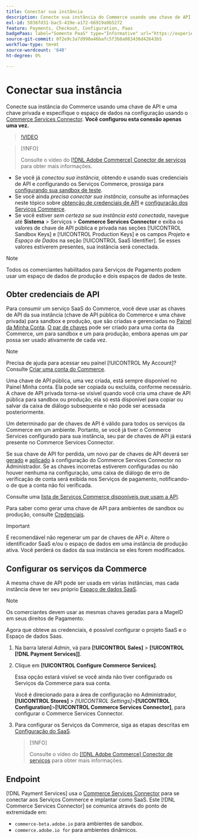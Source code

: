 ```yaml
---
title: Conectar sua instância
description: Conecte sua instância do Commerce usando uma chave de API e uma chave privada e especifique o espaço de dados na configuração.
exl-id: 5038fd31-bac5-419e-a172-66919a9b5272
feature: Payments, Checkout, Configuration, Paas
badgePaas: label="Somente PaaS" type="Informative" url="https://experienceleague.adobe.com/en/docs/commerce/user-guides/product-solutions" tooltip="Aplica-se somente a projetos do Adobe Commerce na nuvem (infraestrutura do PaaS gerenciada pela Adobe) e a projetos locais."
source-git-commit: 0f2e9c3a7d990a46bafc5f3b8a083436d42643b5
workflow-type: tm+mt
source-wordcount: '640'
ht-degree: 0%

---
```



# Conectar sua instância

Conecte sua instância do Commerce usando uma chave de API e uma chave privada e especifique o espaço de dados na configuração usando o [Commerce Services Connector](https://experienceleague.adobe.com/docs/commerce-merchant-services/user-guides/saas.html). **Você configurou esta conexão apenas uma vez.**

>[!VIDEO](https://video.tv.adobe.com/v/3447835)

>[!INFO]
>
> Consulte o vídeo do [[!DNL Adobe Commerce] Conector de serviços](https://experienceleague.adobe.com/docs/commerce-learn/tutorials/admin/adobe-commerce-services/configure-adobe-commerce-services-connector.html?lang=en) para obter mais informações.

* Se você já *conectou sua instância*, obtendo e usando suas credenciais de API e configurando os Serviços Commerce, prossiga para [configurando sua sandbox de teste](https://experienceleague.adobe.com/docs/commerce-merchant-services/payment-services/get-started/sandbox.html).
* Se você ainda *precisa conectar sua instância*, consulte as informações neste tópico sobre [obtenção de credenciais de API](#obtain-api-credentials) e [configuração dos Serviços Commerce](#configure-commerce-services).
* Se você estiver *sem certeza se sua instância está conectada*, navegue até **Sistema** > Serviços > **Commerce Services Connector** e exiba os valores de chave de API pública e privada nas seções [!UICONTROL Sandbox Keys] e [!UICONTROL Production Keys] e os campos *Projeto* e *Espaço de Dados* na seção [!UICONTROL SaaS Identifier]. Se esses valores estiverem presentes, sua instância será conectada.

>[!NOTE]
>
>Todos os comerciantes habilitados para Serviços de Pagamento podem usar um espaço de dados de produção e dois espaços de dados de teste.

## Obter credenciais de API

Para consumir um serviço SaaS do Commerce, você deve usar as chaves de API da sua instância (chave de API pública do Commerce e uma chave privada) para sandbox e produção, que são criadas e gerenciadas no [Painel da Minha Conta](https://account.magento.com/customer/account/login). [O par de chaves](https://experienceleague.adobe.com/en/docs/commerce-admin/config/services/saas) pode ser criado para uma conta da Commerce, um para sandbox e um para produção, embora apenas um par possa ser usado ativamente de cada vez.

>[!NOTE]
>
>Precisa de ajuda para acessar seu painel [!UICONTROL My Account]? Consulte [Criar uma conta do Commerce](https://experienceleague.adobe.com/en/docs/commerce-admin/start/commerce-account/commerce-account-create).

Uma chave de API pública, uma vez criada, está sempre disponível no Painel Minha conta. Ela pode ser copiada ou excluída, conforme necessário. A chave de API privada torna-se visível quando você cria uma chave de API pública para sandbox ou produção; ela só está disponível para copiar ou salvar da caixa de diálogo subsequente e não pode ser acessada posteriormente.

Um determinado par de chaves de API é válido para todos os serviços da Commerce em um ambiente. Portanto, se você já tiver o Commerce Services configurado para sua instância, seu par de chaves de API já estará presente no Commerce Services Connector.

Se sua chave de API for perdida, um novo par de chaves de API deverá ser [gerado](https://experienceleague.adobe.com/docs/commerce-merchant-services/payment-services/get-started/connect.html#generate-an-api-key-and-private-key) e [aplicado](https://experienceleague.adobe.com/docs/commerce-merchant-services/payment-services/get-started/connect.html#configure-saas-project) à configuração do Commerce Services Connector no Administrador. Se as chaves incorretas estiverem configuradas ou não houver nenhuma na configuração, uma caixa de diálogo de erro de verificação de conta será exibida nos Serviços de pagamento, notificando-o de que a conta não foi verificada.

Consulte uma [lista de Serviços Commerce disponíveis que usam a API](https://experienceleague.adobe.com/en/docs/commerce-merchant-services/user-guides/integration-services/saas#availableservices).

Para saber como gerar uma chave de API para ambientes de sandbox ou produção, consulte [Credenciais](https://experienceleague.adobe.com/docs/commerce-merchant-services/user-guides/saas.html#apikey).

>[!IMPORTANT]
>
>É recomendável não regenerar um par de chaves de API *e*. Altere o identificador SaaS e/ou o espaço de dados em uma instância de produção ativa. Você perderá os dados da sua instância se eles forem modificados.

## Configurar os serviços da Commerce

A mesma chave de API pode ser usada em várias instâncias, mas cada instância deve ter seu próprio [Espaço de dados SaaS](https://experienceleague.adobe.com/docs/commerce-merchant-services/user-guides/saas.html#saasenv).

>[!NOTE]
>
>Os comerciantes devem usar as mesmas chaves geradas para a MageID em seus direitos de Pagamento.

Agora que obteve as credenciais, é possível configurar o projeto SaaS e o Espaço de dados Saas.

1. Na barra lateral _Admin_, vá para **[!UICONTROL Sales]** > **[!UICONTROL [!DNL Payment Services]]**.
1. Clique em **[!UICONTROL Configure Commerce Services]**.

   Essa opção estará visível se você ainda não tiver configurado os Serviços da Commerce para sua conta.

   Você é direcionado para a área de configuração no Administrador, **[!UICONTROL Stores]** > _[!UICONTROL Settings]_>**[!UICONTROL Configuration]**>**[!UICONTROL Commerce Services Connector]**, para configurar o Commerce Services Connector.

1. Para configurar os Serviços da Commerce, siga as etapas descritas em [Configuração do SaaS](https://experienceleague.adobe.com/docs/commerce-merchant-services/user-guides/integration-services/saas.html#saasenv).

   >[!INFO]
   >
   > Consulte o vídeo do [[!DNL Adobe Commerce] Conector de serviços](https://experienceleague.adobe.com/docs/commerce-learn/tutorials/admin/adobe-commerce-services/configure-adobe-commerce-services-connector.html?lang=en#configuration-faqs) para obter mais informações.

## Endpoint

[!DNL Payment Services] usa o [Commerce Services Connector](https://experienceleague.adobe.com/docs/commerce-merchant-services/user-guides/saas.html) para se conectar aos Serviços Commerce e implantar como SaaS. Este [!DNL Commerce Services Connector] se comunica através do ponto de extremidade em:

* `commerce-beta.adobe.io` para ambientes de sandbox.
* `commerce.adobe.io for` para ambientes dinâmicos.
